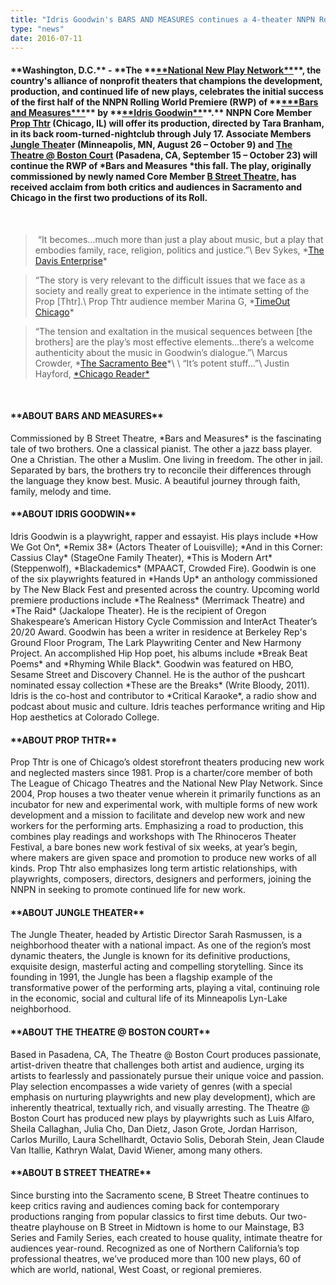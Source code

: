 ```yaml
---
title: "Idris Goodwin's BARS AND MEASURES continues a 4-theater NNPN Rolling World Premiere at Core Memeber Prop Thtr"
type: "news"
date: 2016-07-11
---
```


<h4><span class="lead-in">**Washington, D.C.** - **The **<a href="http://nnpn.org/" rel="nofollow">**National New Play Network**</a>**, the country's alliance of nonprofit theaters that champions the development, production, and continued life of new plays, celebrates the initial success of the first half of the NNPN Rolling World Premiere (RWP) of **<a href="https://newplayexchange.org/plays/27367/bars-and-measures" rel="nofollow">***Bars and Measures***</a>** by **<a href="http://www.idrisgoodwin.com/" rel="nofollow">**Idris Goodwin**</a>**.** NNPN Core Member <a href="http://www.propthtr.org/bars-and-measures.html" rel="nofollow">Prop Thtr</a> (Chicago, IL) will offer its production, directed by Tara Branham, in its back room-turned-nightclub through July 17. Associate Members <a href="http://www.jungletheater.com/barsandmeasures/" rel="nofollow">Jungle Theat</a>er (Minneapolis, MN, August 26 – October 9) and <a href="http://www.bostoncourt.com/events/294/bars-and-measures" rel="nofollow">The Theatre @ Boston Court</a> (Pasadena, CA, September 15 – October 23) will continue the RWP of *Bars and Measures *this fall. The play, originally commissioned by newly named Core Member <a href="https://bstreettheatre.org/bars-and-measures/" rel="nofollow">B Street Theatre</a>, has received acclaim from both critics and audiences in Sacramento and Chicago in the first two productions of its Roll.</span></h4>
 

<blockquote> “It becomes…much more than just a play about music, but a play that embodies family, race, religion, politics and justice.”\
Bev Sykes, *<a href="http://www.davisenterprise.com/arts/bars-and-measures-tackles-race-politics-religion-through-music/" rel="nofollow">The Davis Enterprise</a>*

</blockquote>
<blockquote>“The story is very relevant to the difficult issues that we face as a society and really great to experience in the intimate setting of the Prop [Thtr].\
Prop Thtr audience member Marina G, *<a href="https://www.timeout.com/chicago/theater/bars-and-measures" rel="nofollow">TimeOut Chicago</a>*

</blockquote>
<blockquote>“The tension and exaltation in the musical sequences between [the brothers] are the play’s most effective elements…there’s a welcome authenticity about the music in Goodwin’s dialogue.”\
Marcus Crowder, *<a href="http://www.sacbee.com/entertainment/arts-culture/article32968344.html" rel="nofollow">The Sacramento Bee</a>*\
\
“It’s potent stuff…”\
Justin Hayford, <a href="http://www.chicagoreader.com/chicago/bars-and-measures/Event?oid=22443477" rel="nofollow">*Chicago Reader*</a>

</blockquote>
 

<h4>**ABOUT BARS AND MEASURES**</h4>
Commissioned by B Street Theatre, *Bars and Measures* is the fascinating tale of two brothers. One a classical pianist. The other a jazz bass player. One a Christian. The other a Muslim. One living in freedom. The other in jail. Separated by bars, the brothers try to reconcile their differences through the language they know best. Music. A beautiful journey through faith, family, melody and time.

<h4>**ABOUT IDRIS GOODWIN**</h4>
Idris Goodwin is a playwright, rapper and essayist. His plays include *How We Got On*, *Remix 38* (Actors Theater of Louisville); *And in this Corner: Cassius Clay* (StageOne Family Theater), *This is Modern Art* (Steppenwolf), *Blackademics* (MPAACT, Crowded Fire). Goodwin is one of the six playwrights featured in *Hands Up* an anthology commissioned by The New Black Fest and presented across the country. Upcoming world premiere productions include *The Realness* (Merrimack Theatre) and *The Raid* (Jackalope Theater). He is the recipient of Oregon Shakespeare’s American History Cycle Commission and InterAct Theater’s 20/20 Award. Goodwin has been a writer in residence at Berkeley Rep's Ground Floor Program, The Lark Playwriting Center and New Harmony Project. An accomplished Hip Hop poet, his albums include *Break Beat Poems* and *Rhyming While Black*. Goodwin was featured on HBO, Sesame Street and Discovery Channel. He is the author of the pushcart nominated essay collection *These are the Breaks* (Write Bloody, 2011). Idris is the co-host and contributor to *Critical Karaoke*, a radio show and podcast about music and culture. Idris teaches performance writing and Hip Hop aesthetics at Colorado College.

<h4>**ABOUT PROP THTR**</h4>
Prop Thtr is one of Chicago’s oldest storefront theaters producing new work and neglected masters since 1981. Prop is a charter/core member of both The League of Chicago Theatres and the National New Play Network. Since 2004, Prop houses a two theater venue wherein it primarily functions as an incubator for new and experimental work, with multiple forms of new work development and a mission to facilitate and develop new work and new workers for the performing arts. Emphasizing a road to production, this combines play readings and workshops with The Rhinoceros Theater Festival, a bare bones new work festival of six weeks, at year’s begin, where makers are given space and promotion to produce new works of all kinds. Prop Thtr also emphasizes long term artistic relationships, with playwrights, composers, directors, designers and performers, joining the NNPN in seeking to promote continued life for new work.

<h4>**ABOUT JUNGLE THEATER**</h4>
The Jungle Theater, headed by Artistic Director Sarah Rasmussen, is a neighborhood theater with a national impact. As one of the region’s most dynamic theaters, the Jungle is known for its definitive productions, exquisite design, masterful acting and compelling storytelling. Since its founding in 1991, the Jungle has been a flagship example of the transformative power of the performing arts, playing a vital, continuing role in the economic, social and cultural life of its Minneapolis Lyn-Lake neighborhood.

<h4>**ABOUT THE THEATRE @ BOSTON COURT**</h4>
Based in Pasadena, CA, The Theatre @ Boston Court produces passionate, artist-driven theatre that challenges both artist and audience, urging its artists to fearlessly and passionately pursue their unique voice and passion. Play selection encompasses a wide variety of genres (with a special emphasis on nurturing playwrights and new play development), which are inherently theatrical, textually rich, and visually arresting. The Theatre @ Boston Court has produced new plays by playwrights such as Luis Alfaro, Sheila Callaghan, Julia Cho, Dan Dietz, Jason Grote, Jordan Harrison, Carlos Murillo, Laura Schellhardt, Octavio Solis, Deborah Stein, Jean Claude Van Itallie, Kathryn Walat, David Wiener, among many others.

<h4>**ABOUT B STREET THEATRE**</h4>
Since bursting into the Sacramento scene, B Street Theatre continues to keep critics raving and audiences coming back for contemporary productions ranging from popular classics to first time debuts. Our two-theatre playhouse on B Street in Midtown is home to our Mainstage, B3 Series and Family Series, each created to house quality, intimate theatre for audiences year-round. Recognized as one of Northern California’s top professional theatres, we’ve produced more than 100 new plays, 60 of which are world, national, West Coast, or regional premieres. 


